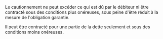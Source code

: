 Le cautionnement ne peut excéder ce qui est dû par le débiteur ni être contracté sous des conditions plus onéreuses, sous peine d'être réduit à la mesure de l'obligation garantie.  

  

Il peut être contracté pour une partie de la dette seulement et sous des conditions moins onéreuses.

